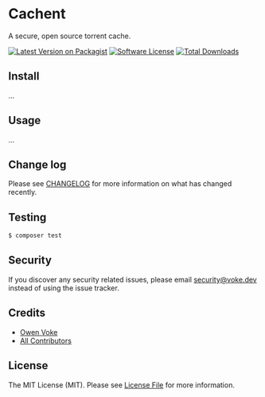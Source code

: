 # Cachent

A secure, open source torrent cache.

[![Latest Version on Packagist][ico-version]][link-packagist]
[![Software License][ico-license]](LICENSE.md)
[![Total Downloads][ico-downloads]][link-packagist]

## Install

...

## Usage

...

## Change log

Please see [CHANGELOG](CHANGELOG.md) for more information on what has changed recently.

## Testing

```bash
$ composer test
```

## Security

If you discover any security related issues, please email security@voke.dev instead of using the issue tracker.

## Credits

- [Owen Voke][link-author]
- [All Contributors][link-contributors]

## License

The MIT License (MIT). Please see [License File](LICENSE.md) for more information.

[ico-version]: https://img.shields.io/packagist/v/owenvoke/cachent.svg?style=flat-square
[ico-license]: https://img.shields.io/badge/license-MIT-brightgreen.svg?style=flat-square
[ico-downloads]: https://img.shields.io/packagist/dt/owenvoke/cachent.svg?style=flat-square

[link-packagist]: https://packagist.org/packages/owenvoke/cachent
[link-author]: https://github.com/owenvoke
[link-contributors]: ../../contributors
